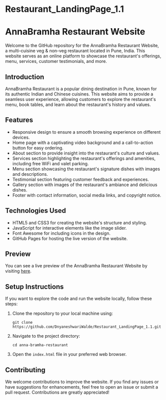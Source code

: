 # Restaurant_LandingPage_1.1
# AnnaBramha Restaurant Website

Welcome to the GitHub repository for the AnnaBramha Restaurant Website, a multi-cuisine veg & non-veg restaurant located in Pune, India. This website serves as an online platform to showcase the restaurant's offerings, menu, services, customer testimonials, and more.

## Introduction

AnnaBramha Restaurant is a popular dining destination in Pune, known for its authentic Indian and Chinese cuisines. This website aims to provide a seamless user experience, allowing customers to explore the restaurant's menu, book tables, and learn about the restaurant's history and values.

## Features

- Responsive design to ensure a smooth browsing experience on different devices.
- Home page with a captivating video background and a call-to-action button for easy ordering.
- About section to provide insight into the restaurant's culture and values.
- Services section highlighting the restaurant's offerings and amenities, including free WiFi and valet parking.
- Menu section showcasing the restaurant's signature dishes with images and descriptions.
- Testimonial section featuring customer feedback and experiences.
- Gallery section with images of the restaurant's ambiance and delicious dishes.
- Footer with contact information, social media links, and copyright notice.

## Technologies Used

- HTML5 and CSS3 for creating the website's structure and styling.
- JavaScript for interactive elements like the image slider.
- Font Awesome for including icons in the design.
- GitHub Pages for hosting the live version of the website.

## Preview

You can see a live preview of the AnnaBramha Restaurant Website by visiting [here](https://dnyaneshwariwalde.github.io/Restaurant_LandingPage_1.1/).

## Setup Instructions

If you want to explore the code and run the website locally, follow these steps:

1. Clone the repository to your local machine using:

   ```
   git clone https://github.com/DnyaneshwariWalde/Restaurant_LandingPage_1.1.git
   
   ```

2. Navigate to the project directory:

   ```
   cd anna-bramha-restaurant
   
   ```

3. Open the `index.html` file in your preferred web browser.

## Contributing

We welcome contributions to improve the website. If you find any issues or have suggestions for enhancements, feel free to open an issue or submit a pull request. Contributions are greatly appreciated!
